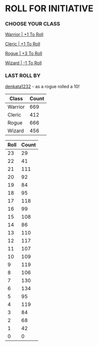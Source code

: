 # ROLL FOR INITIATIVE
### CHOOSE YOUR CLASS

[Warrior | +1 To Roll](https://github.com/benjaminsampica/benjaminsampica/issues/new?title=roll%7Cwarrior&body=Just+click+%27Submit+new+issue%27.)

[Cleric | +1 To Roll](https://github.com/benjaminsampica/benjaminsampica/issues/new?title=roll%7Ccleric&body=Just+click+%27Submit+new+issue%27.)

[Rogue | +3 To Roll](https://github.com/benjaminsampica/benjaminsampica/issues/new?title=roll%7Crogue&body=Just+click+%27Submit+new+issue%27.)

[Wizard | -1 To Roll](https://github.com/benjaminsampica/benjaminsampica/issues/new?title=roll%7Cwizard&body=Just+click+%27Submit+new+issue%27.)
### LAST ROLL BY
[denkata1232](https://www.github.com/denkata1232) - as a rogue rolled a 10!

|Class|Count|
|-|-|
|Warrior|669|
|Cleric|412|
|Rogue|666|
|Wizard|456|

|Roll|Count|
|-|-|
|23|29
|22|41
|21|111
|20|92
|19|84
|18|95
|17|118
|16|99
|15|108
|14|86
|13|110
|12|117
|11|107
|10|109
|9|119
|8|106
|7|130
|6|134
|5|95
|4|119
|3|84
|2|68
|1|42
|0|0
